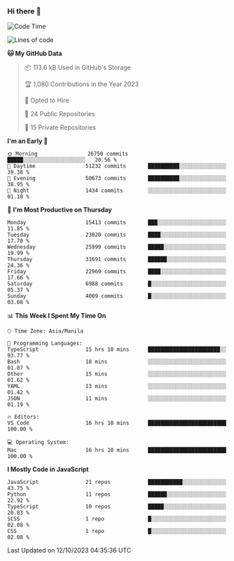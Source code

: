 ### Hi there 👋

<!--START_SECTION:waka-->
![Code Time](http://img.shields.io/badge/Code%20Time-415%20hrs%2019%20mins-blue)

![Lines of code](https://img.shields.io/badge/From%20Hello%20World%20I%27ve%20Written-57.9%20million%20lines%20of%20code-blue)

**🐱 My GitHub Data** 

> 📦 113.6 kB Used in GitHub's Storage 
 > 
> 🏆 1,080 Contributions in the Year 2023
 > 
> 💼 Opted to Hire
 > 
> 📜 24 Public Repositories 
 > 
> 🔑 15 Private Repositories 
 > 
**I'm an Early 🐤** 

```text
🌞 Morning                26750 commits       █████░░░░░░░░░░░░░░░░░░░░   20.56 % 
🌆 Daytime                51232 commits       ██████████░░░░░░░░░░░░░░░   39.38 % 
🌃 Evening                50673 commits       ██████████░░░░░░░░░░░░░░░   38.95 % 
🌙 Night                  1434 commits        ░░░░░░░░░░░░░░░░░░░░░░░░░   01.10 % 
```
📅 **I'm Most Productive on Thursday** 

```text
Monday                   15413 commits       ███░░░░░░░░░░░░░░░░░░░░░░   11.85 % 
Tuesday                  23020 commits       ████░░░░░░░░░░░░░░░░░░░░░   17.70 % 
Wednesday                25999 commits       █████░░░░░░░░░░░░░░░░░░░░   19.99 % 
Thursday                 31691 commits       ██████░░░░░░░░░░░░░░░░░░░   24.36 % 
Friday                   22969 commits       ████░░░░░░░░░░░░░░░░░░░░░   17.66 % 
Saturday                 6988 commits        █░░░░░░░░░░░░░░░░░░░░░░░░   05.37 % 
Sunday                   4009 commits        █░░░░░░░░░░░░░░░░░░░░░░░░   03.08 % 
```


📊 **This Week I Spent My Time On** 

```text
🕑︎ Time Zone: Asia/Manila

💬 Programming Languages: 
TypeScript               15 hrs 10 mins      ███████████████████████░░   93.77 % 
Bash                     18 mins             ░░░░░░░░░░░░░░░░░░░░░░░░░   01.87 % 
Other                    15 mins             ░░░░░░░░░░░░░░░░░░░░░░░░░   01.62 % 
YAML                     13 mins             ░░░░░░░░░░░░░░░░░░░░░░░░░   01.42 % 
JSON                     11 mins             ░░░░░░░░░░░░░░░░░░░░░░░░░   01.19 % 

🔥 Editors: 
VS Code                  16 hrs 10 mins      █████████████████████████   100.00 % 

💻 Operating System: 
Mac                      16 hrs 10 mins      █████████████████████████   100.00 % 
```

**I Mostly Code in JavaScript** 

```text
JavaScript               21 repos            ███████████░░░░░░░░░░░░░░   43.75 % 
Python                   11 repos            ██████░░░░░░░░░░░░░░░░░░░   22.92 % 
TypeScript               10 repos            █████░░░░░░░░░░░░░░░░░░░░   20.83 % 
SCSS                     1 repo              █░░░░░░░░░░░░░░░░░░░░░░░░   02.08 % 
CSS                      1 repo              █░░░░░░░░░░░░░░░░░░░░░░░░   02.08 % 
```




 Last Updated on 12/10/2023 04:35:36 UTC
<!--END_SECTION:waka-->
